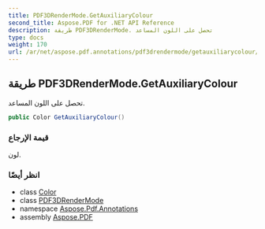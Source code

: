 ```yaml
---
title: PDF3DRenderMode.GetAuxiliaryColour
second_title: Aspose.PDF for .NET API Reference
description: طريقة PDF3DRenderMode. تحصل على اللون المساعد
type: docs
weight: 170
url: /ar/net/aspose.pdf.annotations/pdf3drendermode/getauxiliarycolour/
---
```

## طريقة PDF3DRenderMode.GetAuxiliaryColour

تحصل على اللون المساعد.

```csharp
public Color GetAuxiliaryColour()
```

### قيمة الإرجاع

لون.

### انظر أيضًا

* class [Color](../../../aspose.pdf/color/)
* class [PDF3DRenderMode](../)
* namespace [Aspose.Pdf.Annotations](../../../aspose.pdf.annotations/)
* assembly [Aspose.PDF](../../../)